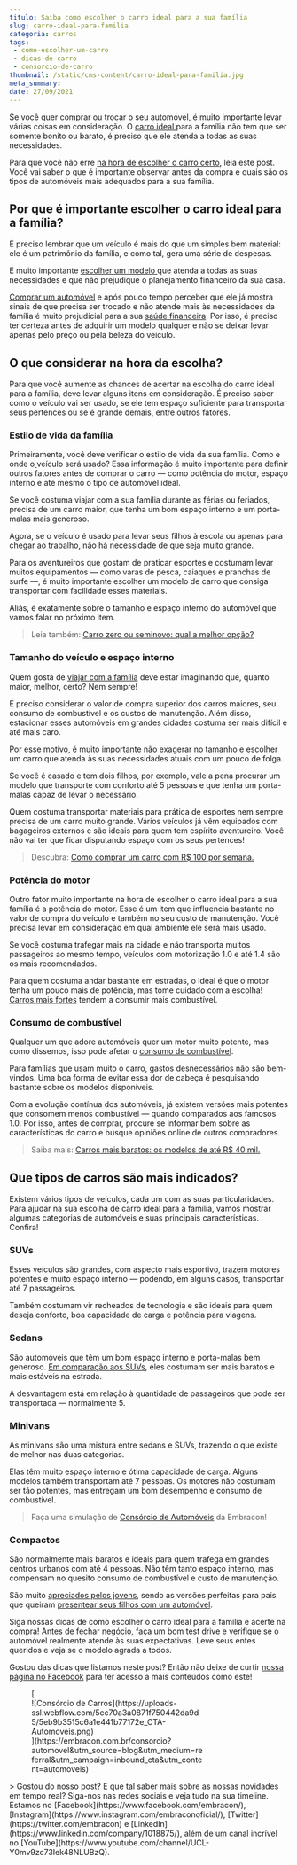 ```yaml
---
titulo: Saiba como escolher o carro ideal para a sua família
slug: carro-ideal-para-familia
categoria: carros
tags:
 - como-escolher-um-carro
 - dicas-de-carro
 - consorcio-de-carro
thumbnail: /static/cms-content/carro-ideal-para-familia.jpg
meta_summary: 
date: 27/09/2021
---
```

Se você quer comprar ou trocar o seu automóvel, é muito importante levar várias coisas em consideração. O [carro ideal ](https://www.embracon.com.br/blog/primeiro-carro-como-acertar-na-escolha)para a família não tem que ser somente bonito ou barato, é preciso que ele atenda a todas as suas necessidades.

Para que você não erre [na hora de escolher o carro certo](https://www.embracon.com.br/blog/confira-9-sinais-de-que-e-hora-de-trocar-de-carro), leia este post. Você vai saber o que é importante observar antes da compra e quais são os tipos de automóveis mais adequados para a sua família.

Por que é importante escolher o carro ideal para a família?
-----------------------------------------------------------

É preciso lembrar que um veículo é mais do que um simples bem material: ele é um patrimônio da família, e como tal, gera uma série de despesas.

É muito importante [escolher um modelo ](https://www.embracon.com.br/blog/carros-mais-baratos-os-modelos-de-ate-r-40-mil)que atenda a todas as suas necessidades e que não prejudique o planejamento financeiro da sua casa.

[Comprar um automóvel](https://www.embracon.com.br/blog/carro-seminovo-guia-completo-para-comprar) e após pouco tempo perceber que ele já mostra sinais de que precisa ser trocado e não atende mais às necessidades da família é muito prejudicial para a sua [saúde financeira](https://www.embracon.com.br/blog/planejamento-financeiro-um-guia-para-as-financas-nao-sairem-de-controle). Por isso, é preciso ter certeza antes de adquirir um modelo qualquer e não se deixar levar apenas pelo preço ou pela beleza do veículo.

O que considerar na hora da escolha?
------------------------------------

Para que você aumente as chances de acertar na escolha do carro ideal para a família, deve levar alguns itens em consideração. É preciso saber como o veículo vai ser usado, se ele tem espaço suficiente para transportar seus pertences ou se é grande demais, entre outros fatores.

### Estilo de vida da família

Primeiramente, você deve verificar o estilo de vida da sua família. Como e onde o[ ](https://www.embracon.com.br/blog/consorcio-de-carro-seminovo-vale-a-pena)veículo será usado? Essa informação é muito importante para definir outros fatores antes de comprar o carro — como potência do motor, espaço interno e até mesmo o tipo de automóvel ideal.

Se você costuma viajar com a sua família durante as férias ou feriados, precisa de um carro maior, que tenha um bom espaço interno e um porta-malas mais generoso.

Agora, se o veículo é usado para levar seus filhos à escola ou apenas para chegar ao trabalho, não há necessidade de que seja muito grande.

Para os aventureiros que gostam de praticar esportes e costumam levar muitos equipamentos — como varas de pesca, caiaques e pranchas de surfe —, é muito importante escolher um modelo de carro que consiga transportar com facilidade esses materiais.

Aliás, é exatamente sobre o tamanho e espaço interno do automóvel que vamos falar no próximo item.

> Leia também: [Carro zero ou seminovo: qual a melhor opção?](https://www.embracon.com.br/blog/carro-zero-ou-seminovo)

### Tamanho do veículo e espaço interno

Quem gosta de [viajar com a família](https://www.embracon.com.br/blog/viagem-em-familia-4-dicas-para-agradar-a-todos) deve estar imaginando que, quanto maior, melhor, certo? Nem sempre!

É preciso considerar o valor de compra superior dos carros maiores, seu consumo de combustível e os custos de manutenção. Além disso, estacionar esses automóveis em grandes cidades costuma ser mais difícil e até mais caro.

Por esse motivo, é muito importante não exagerar no tamanho e escolher um carro que atenda às suas necessidades atuais com um pouco de folga.

Se você é casado e tem dois filhos, por exemplo, vale a pena procurar um modelo que transporte com conforto até 5 pessoas e que tenha um porta-malas capaz de levar o necessário.

Quem costuma transportar materiais para prática de esportes nem sempre precisa de um carro muito grande. Vários veículos já vêm equipados com bagageiros externos e são ideais para quem tem espírito aventureiro. Você não vai ter que ficar disputando espaço com os seus pertences!

> Descubra: [Como comprar um carro com R$ 100 por semana.](https://www.embracon.com.br/blog/como-comprar-um-carro-com-r-100-00-por-semana)

### Potência do motor

Outro fator muito importante na hora de escolher o carro ideal para a sua família é a potência do motor. Esse é um item que influencia bastante no valor de compra do veículo e também no seu custo de manutenção. Você precisa levar em consideração em qual ambiente ele será mais usado.

Se você costuma trafegar mais na cidade e não transporta muitos passageiros ao mesmo tempo, veículos com motorização 1.0 e até 1.4 são os mais recomendados.

Para quem costuma andar bastante em estradas, o ideal é que o motor tenha um pouco mais de potência, mas tome cuidado com a escolha! [Carros mais fortes](https://www.embracon.com.br/blog/entenda-como-funciona-um-carro-com-motor-turbo) tendem a consumir mais combustível.

### Consumo de combustível

Qualquer um que adore automóveis quer um motor muito potente, mas como dissemos, isso pode afetar o [consumo de combustível](https://www.embracon.com.br/blog/como-funcionam-os-carros-flex-e-quais-sao-as-suas-vantagens).

Para famílias que usam muito o carro, gastos desnecessários não são bem-vindos. Uma boa forma de evitar essa dor de cabeça é pesquisando bastante sobre os modelos disponíveis.

Com a evolução contínua dos automóveis, já existem versões mais potentes que consomem menos combustível — quando comparados aos famosos 1.0. Por isso, antes de comprar, procure se informar bem sobre as características do carro e busque opiniões online de outros compradores.

> Saiba mais: [Carros mais baratos: os modelos de até R$ 40 mil.](https://www.embracon.com.br/blog/carros-mais-baratos-os-modelos-de-ate-r-40-mil)

Que tipos de carros são mais indicados?
---------------------------------------

Existem vários tipos de veículos, cada um com as suas particularidades. Para ajudar na sua escolha de carro ideal para a família, vamos mostrar algumas categorias de automóveis e suas principais características. Confira!

### SUVs

Esses veículos são grandes, com aspecto mais esportivo, trazem motores potentes e muito espaço interno — podendo, em alguns casos, transportar até 7 passageiros.

Também costumam vir recheados de tecnologia e são ideais para quem deseja conforto, boa capacidade de carga e potência para viagens.

### Sedans

São automóveis que têm um bom espaço interno e porta-malas bem generoso. [Em comparação aos SUVs](https://www.embracon.com.br/blog/sedan-ou-suv-qual-e-o-melhor-modelo), eles costumam ser mais baratos e mais estáveis na estrada.

A desvantagem está em relação à quantidade de passageiros que pode ser transportada — normalmente 5.

### Minivans

As minivans são uma mistura entre sedans e SUVs, trazendo o que existe de melhor nas duas categorias.

Elas têm muito espaço interno e ótima capacidade de carga. Alguns modelos também transportam até 7 pessoas. Os motores não costumam ser tão potentes, mas entregam um bom desempenho e consumo de combustível.

> Faça uma simulação de [Consórcio de Automóveis](https://www.embracon.com.br/consorcio-de-carros) da Embracon!

### Compactos

São normalmente mais baratos e ideais para quem trafega em grandes centros urbanos com até 4 pessoas. Não têm tanto espaço interno, mas compensam no quesito consumo de combustível e custo de manutenção.

São muito [apreciados pelos jovens](https://www.embracon.com.br/blog/carro-para-os-filhos-confira-essas-dicas-para-comprar-um), sendo as versões perfeitas para pais que queiram [presentear seus filhos com um automóvel](https://www.embracon.com.br/blog/afinal-dar-um-carro-de-presente-para-o-filho-e-uma-boa-ou-ma-ideia).

Siga nossas dicas de como escolher o carro ideal para a família e acerte na compra! Antes de fechar negócio, faça um bom test drive e verifique se o automóvel realmente atende às suas expectativas. Leve seus entes queridos e veja se o modelo agrada a todos.

Gostou das dicas que listamos neste post? Então não deixe de curtir [nossa página no Facebook](https://www.facebook.com/embracon/) para ter acesso a mais conteúdos como este!

<figure class="w-richtext-figure-type-image w-richtext-align-center" style="max-width:310px">[<div>![Consórcio de Carros](https://uploads-ssl.webflow.com/5cc70a3a0871f750442da9d5/5eb9b3515c6a1e441b77172e_CTA-Automoveis.png)</div>](https://embracon.com.br/consorcio?automovel&utm_source=blog&utm_medium=referral&utm_campaign=inbound_cta&utm_content=automoveis)</figure>> Gostou do nosso post? E que tal saber mais sobre as nossas novidades em tempo real? Siga-nos nas redes sociais e veja tudo na sua timeline. Estamos no [Facebook](https://www.facebook.com/embracon/), [Instagram](https://www.instagram.com/embraconoficial/), [Twitter](https://twitter.com/embracon) e [LinkedIn](https://www.linkedin.com/company/1018875/), além de um canal incrível no [YouTube](https://www.youtube.com/channel/UCL-Y0mv9zc73Iek48NLUBzQ).

